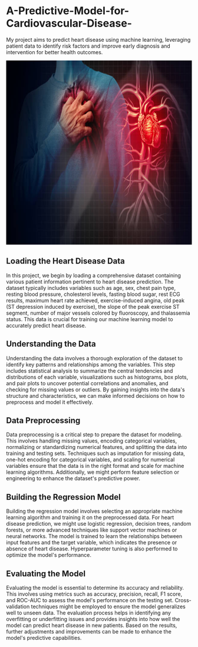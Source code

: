 # A-Predictive-Model-for-Cardiovascular-Disease-
My project aims to predict heart disease using machine learning, leveraging patient data to identify risk factors and improve early diagnosis and intervention for better health outcomes.
<p></p>
<img src="heart-disease.jpg" alt="Heart Disease Prediction" style="width:800px;height:500px;">
<p></p>
<h2>Loading the Heart Disease Data</h2>
<p>In this project, we begin by loading a comprehensive dataset containing various patient information pertinent to heart disease prediction. The dataset typically includes variables such as age, sex, chest pain type, resting blood pressure, cholesterol levels, fasting blood sugar, rest ECG results, maximum heart rate achieved, exercise-induced angina, old peak (ST depression induced by exercise), the slope of the peak exercise ST segment, number of major vessels colored by fluoroscopy, and thalassemia status. This data is crucial for training our machine learning model to accurately predict heart disease.</p>

<h2>Understanding the Data</h2>
<p>Understanding the data involves a thorough exploration of the dataset to identify key patterns and relationships among the variables. This step includes statistical analysis to summarize the central tendencies and distributions of each variable, visualizations such as histograms, box plots, and pair plots to uncover potential correlations and anomalies, and checking for missing values or outliers. By gaining insights into the data's structure and characteristics, we can make informed decisions on how to preprocess and model it effectively.</p>

<h2>Data Preprocessing</h2>
<p>Data preprocessing is a critical step to prepare the dataset for modeling. This involves handling missing values, encoding categorical variables, normalizing or standardizing numerical features, and splitting the data into training and testing sets. Techniques such as imputation for missing data, one-hot encoding for categorical variables, and scaling for numerical variables ensure that the data is in the right format and scale for machine learning algorithms. Additionally, we might perform feature selection or engineering to enhance the dataset's predictive power.</p>

<h2>Building the Regression Model</h2>
<p>Building the regression model involves selecting an appropriate machine learning algorithm and training it on the preprocessed data. For heart disease prediction, we might use logistic regression, decision trees, random forests, or more advanced techniques like support vector machines or neural networks. The model is trained to learn the relationships between input features and the target variable, which indicates the presence or absence of heart disease. Hyperparameter tuning is also performed to optimize the model's performance.</p>

<h2>Evaluating the Model</h2>
<p>Evaluating the model is essential to determine its accuracy and reliability. This involves using metrics such as accuracy, precision, recall, F1 score, and ROC-AUC to assess the model's performance on the testing set. Cross-validation techniques might be employed to ensure the model generalizes well to unseen data. The evaluation process helps in identifying any overfitting or underfitting issues and provides insights into how well the model can predict heart disease in new patients. Based on the results, further adjustments and improvements can be made to enhance the model's predictive capabilities.</p>






